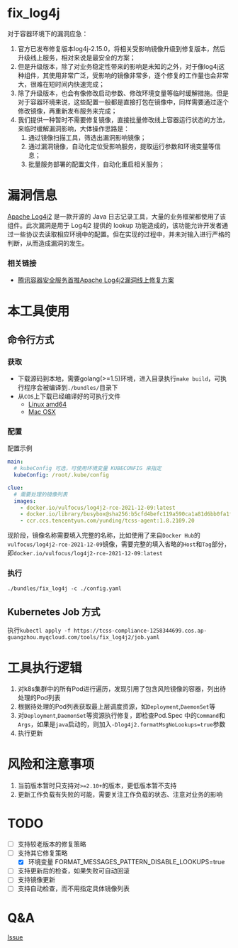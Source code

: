 # fix_log4j

对于容器环境下的漏洞应急：

1. 官方已发布修复版本log4j-2.15.0，将相关受影响镜像升级到修复版本，然后升级线上服务，相对来说是最安全的方案；
2. 但是升级版本，除了对业务稳定性带来的影响是未知的之外，对于像log4j这种组件，其使用非常广泛，受影响的镜像非常多，逐个修复的工作量也会非常大，很难在短时间内快速完成；
3. 除了升级版本，也会有像修改启动参数、修改环境变量等临时缓解措施。但是对于容器环境来说，这些配置一般都是直接打包在镜像中，同样需要通过逐个修改镜像，再重新发布服务来完成；
4. 我们提供一种暂时不需要修复镜像，直接批量修改线上容器运行状态的方法，来临时缓解漏洞影响，大体操作思路是：
   1. 通过镜像扫描工具，筛选出漏洞影响镜像；
   2. 通过漏洞镜像，自动化定位受影响服务，提取运行参数和环境变量等信息；
   3. 批量服务部署的配置文件，自动化重启相关服务；

# 漏洞信息

[Apache Log4j2](https://github.com/apache/logging-log4j2) 是一款开源的 Java 日志记录工具，大量的业务框架都使用了该组件。此次漏洞是用于 Log4j2 提供的 lookup 功能造成的，该功能允许开发者通过一些协议去读取相应环境中的配置。但在实现的过程中，并未对输入进行严格的判断，从而造成漏洞的发生。

### 相关链接

* [腾讯容器安全服务首推Apache Log4j2漏洞线上修复方案](https://mp.weixin.qq.com/s/scvnfJl2hc0cUXnWygGO_w)


# 本工具使用

## 命令行方式

### 获取

* 下载源码到本地，需要golang(>=1.5)环境，进入目录执行`make build`，可执行程序会被编译到`./bundles/`目录下
* 从`COS`上下载已经编译好的可执行文件
  * [Linux amd64](https://tcss-compliance-1258344699.cos.ap-guangzhou.myqcloud.com/tools/fix_log4j2/v0.2.2/fix_log4j-linux-adm64.tar.gz)
  * [Mac OSX](https://tcss-compliance-1258344699.cos.ap-guangzhou.myqcloud.com/tools/fix_log4j2/v0.2.2/fix_log4j-darwin-adm64.tar.gz)

### 配置

配置示例

```yaml
main:
  # kubeConfig 可选，可使用环境变量 KUBECONFIG 来指定
  kubeConfig: /root/.kube/config

clue:
  # 需要处理的镜像列表
  images:
    - docker.io/vulfocus/log4j2-rce-2021-12-09:latest
    - docker.io/library/busybox@sha256:b5cfd4befc119a590ca1a81d6bb0fa1fb19f1fbebd0397f25fae164abe1e8a6a
    - ccr.ccs.tencentyun.com/yunding/tcss-agent:1.8.2109.20
```
现阶段，镜像名称需要填入完整的名称，比如使用了来自`Docker Hub`的`vulfocus/log4j2-rce-2021-12-09`镜像，需要完整的填入省略的`Host`和`Tag`部分，即`docker.io/vulfocus/log4j2-rce-2021-12-09:latest`

### 执行

`./bundles/fix_log4j -c ./config.yaml`

## Kubernetes Job 方式

执行`kubectl apply -f https://tcss-compliance-1258344699.cos.ap-guangzhou.myqcloud.com/tools/fix_log4j2/job.yaml`

# 工具执行逻辑

1. 对k8s集群中的所有Pod进行遍历，发现引用了包含风险镜像的容器，列出待处理的Pod列表
2. 根据待处理的Pod列表获取最上层调度资源，如`Deployment`,`DaemonSet`等
3. 对`Deployment`,`DaemonSet`等资源执行修复，即检查Pod.Spec 中的`Command`和`Args`，如果是`java`启动的，则加入`-Dlog4j2.formatMsgNoLookups=true`参数
4. 执行更新

# 风险和注意事项

1. 当前版本暂时只支持对`>=2.10+`的版本，更低版本暂不支持
2. 更新工作负载有失败的可能，需要关注工作负载的状态、注意对业务的影响

# TODO

* [ ] 支持较老版本的修复策略
* [ ] 支持其它修复策略
  * [x] 环境变量 FORMAT_MESSAGES_PATTERN_DISABLE_LOOKUPS=true
* [ ] 支持更新后的检查，如果失败可自动回滚
* [ ] 支持镜像更新
* [ ] 支持自动检查，而不用指定具体镜像列表

# Q&A

[Issue](https://github.com/YunDingLab/fix_log4j2/issues)
